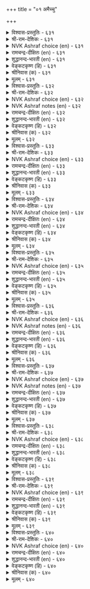 +++
title = "०१ अमैच्चु"

+++


<details><summary>विश्वास-प्रस्तुतिः - ६३१</summary>

करुवियुम् कालमुम् सॆय्गैयुम् सॆय्युम्  
अरुविनैयुम् माण्डदु अमैच्चु।       ६३१
</details>

<details><summary>श्री-राम-देशिकः - ६३१</summary>

अधिकारः ६४. अमात्यः  
उचितः समयः, कार्यसाधिके सैन्यसम्पदौ ।  
क्रियाप्रकारस्तच्छ्रैष्ठ्यमिमे मन्त्रिगुणाः स्मृताः ॥ ६३१॥
</details>

<details><summary>NVK Ashraf choice (en) - ६३१</summary>

०६३१
Call him minister who best contrives the means,
The time, the mode and the deed.
(P.S. Sundaram)
</details>

<details><summary>रामचन्द्र-दीक्षितः (en) - ६३१</summary>

631\. karuviyum, kālamum, ceykaiyum, ceyyum  
aruviṉaiyum, māṇṭatu-amaiccu.

631\. He is the minister who, finds out the means, the time, the deed and its full accomplishment.  
</details>

<details><summary>शुद्धानन्द-भारती (en) - ६३१</summary>

64\. அமைச்சு - Ministers

1\. கருவியும் காலமும் செய்கையும் செய்யும்  
அருவினையும் மாண்டது அமைச்சு.  
He is minister who chooses  
Right means, time, mode and rare ventures.        631  
</details>

<details><summary>वेङ्कटकृष्ण (हि) - ६३१</summary>

631
साधन, काल, उपाय औ’, कार्यसिद्धि दुस्साध्य ।  
इनका श्रेष्ठ विधान जो, करता वही अमात्य ॥
</details>

<details><summary>श्रीनिवास (क) - ६३१</summary>

631. कॆलसक्कॆ तक्क साधनवन्नू, तक्क कालवन्नू कॆलस माडलु तक्क वॆधानवन्नू, कष्टसाध्यवाद कॆलसवन्नू अरितु विशिष्ट
रीतियल्लि माड बल्लवने मन्त्रियु.

</details>

<details><summary>मूलम् - ६३१</summary>

करुवियुम् कालमुम् सॆय्गैयुम् सॆय्युम्  
अरुविनैयुम् माण्डदु अमैच्चु।       ६३१
</details>

<details><summary>विश्वास-प्रस्तुतिः - ६३२</summary>

वन्गण् कुडिगात्तल् कट्रऱिदल् आळ्विनैयोडु  
ऐन्दुडन् माण्डदु अमैच्चु।       ६३२
</details>

<details><summary>श्री-राम-देशिकः - ६३२</summary>

सामर्थ्यं यत्नशीलत्वं कुलीनत्वं मनोधृतिः ।  
विद्येति पञ्चभिश्चैतैः सहितः सचिवो मतः ॥ ६३२॥
</details>

<details><summary>NVK Ashraf choice (en) - ६३२</summary>

०६३२
A minister excels in firmness, protection,
Learning and perseverance, besides the five tactics. *
(V. Ramasamy)
</details>

<details><summary>NVK Ashraf notes (en) - ६३२</summary>

६३२. (V. Ramasamy) considers that the phrase "ऐन्दुडन्" in this Kural has made this couplet a difficult one to translate. It is not clear if these five tactics are amongst those mentioned in other couplets in this chapter.
</details>

<details><summary>रामचन्द्र-दीक्षितः (en) - ६३२</summary>

632\. vaṉkaṇ, kuṭikāttal, kaṟṟu aṟital, āḷviṉaiyōṭu  
aintuṭaṉ māṇṭatu-amaiccu.

632\. A minister should have five qualities; tenacity of purpose, birth in a respectable family, welfare of the people, profound learning and perseverance.  
</details>

<details><summary>शुद्धानन्द-भारती (en) - ६३२</summary>

2\. வன்கண் குடிகாத்தல் கற்றறிதல் ஆள்வினையோடு  
ஐந்துடன் மாண்டது அமைச்சு.  
With these he guards people, - by his  
Knowledge, firmness and manliness.        632  
</details>

<details><summary>वेङ्कटकृष्ण (हि) - ६३२</summary>

632
दृढ़ता, कुल-रक्षण तथा, यत्न, सुशिक्षा, ज्ञान ।  
पाँच गुणों से युक्त जो, वही अमात्य सुजान ॥
</details>

<details><summary>श्रीनिवास (क) - ६३२</summary>

632. मेलिन ऐदु गुणगळॊन्दिगॆ निर्भीत दृष्टि, प्रचारक्षणॆ, निखरवाद ज्ञान, प्रमाणिक प्रयत्न इवुगळन्नु विशिष्टवागि
हॊन्दिरुववनु मन्त्रियु.

</details>

<details><summary>मूलम् - ६३२</summary>

वन्गण् कुडिगात्तल् कट्रऱिदल् आळ्विनैयोडु  
ऐन्दुडन् माण्डदु अमैच्चु।       ६३२
</details>

<details><summary>विश्वास-प्रस्तुतिः - ६३३</summary>

पिरित्तलुम् पेणिक् कॊळलुम् पिरिन्दार्प्  
पॊरुत्तलुम् वल्ल तमैच्चु।       ६३३
</details>

<details><summary>श्री-राम-देशिकः - ६३३</summary>

रिपुपक्षजनत्यक्ता स्वपक्षजनरक्षकः ।  
गातानां पुनरानेता भवेत् सचिवसत्तमः ॥ ६३३॥
</details>

<details><summary>NVK Ashraf choice (en) - ६३३</summary>

०६३३
An able minister can disunite allies,
Cherish friends and reunite enemies. *
(V.V.S. Aiyar)
</details>

<details><summary>रामचन्द्र-दीक्षितः (en) - ६३३</summary>

633\. pirittalum, pēṇikkoḷalum, pirintārp  
poruttalum, vallatu-amaiccu.

633\. A minister must be able to separate a foe from his ally, befriend allies and reunite separated allies.  
</details>

<details><summary>शुद्धानन्द-भारती (en) - ६३३</summary>

3\. பிரித்தலும் பேணிக் கொளலும் பிரிந்தார்ப்  
பொருத்தலும் வல்லது அமைச்சு.  
A minister cherishes friends  
Divides foes and the parted blends.        633  
</details>

<details><summary>वेङ्कटकृष्ण (हि) - ६३३</summary>

633
फूट डालना शत्रु में, पालन मैत्री-भाव ।  
लेना बिछुड़ों को मिला,  योग्य आमात्य-स्वभाव ॥
</details>

<details><summary>श्रीनिवास (क) - ६३३</summary>

633. हगॆगळिगॆ नॆरवागुववरन्नु दॊरमाडि, तन्नॊडनॆ इरुववरन्नु रक्षिसुत्त तन्निन्द दॊरवादवरन्नु मत्तॆ
सेरिसिकॊळ्ळबल्लवने मन्त्रियु.

</details>

<details><summary>मूलम् - ६३३</summary>

पिरित्तलुम् पेणिक् कॊळलुम् पिरिन्दार्प्  
पॊरुत्तलुम् वल्ल तमैच्चु।       ६३३
</details>

<details><summary>विश्वास-प्रस्तुतिः - ६३४</summary>

तॆरिदलुम् तेर्न्दु सॆयलुम् ऒरुदलैयाच्  
चॊल्ललुम् वल्लदु अमैच्चु।       ६३४
</details>

<details><summary>श्री-राम-देशिकः - ६३४</summary>

सहेतुकं क्रियाकर्ता कर्तव्यार्थविमर्शकः ।  
भावाविष्करणे धीरः सचिचश्रेष्ठ उच्यते ॥ ६३४॥
</details>

<details><summary>NVK Ashraf choice (en) - ६३४</summary>

०६३४
Call him a minister who comprehends things,
Executes them and directs others. *
(Satguru Subramuniyaswami)
</details>

<details><summary>रामचन्द्र-दीक्षितः (en) - ६३४</summary>

634\. teritalum, tērntu ceyalum, orutalaiyāc  
collalum vallatu-amaiccu.

634\. A minister should study the consequences of an act and carry it successfully by a decisive speech.  
</details>

<details><summary>शुद्धानन्द-भारती (en) - ६३४</summary>

4\. தெரிதலும் தேர்ந்து செயலும் ஒருதலையாச்  
சொல்லலும் வல்லது அமைச்சு.  
A minister must sift reflect  
Select and say surely one fact.        634  
</details>

<details><summary>वेङ्कटकृष्ण (हि) - ६३४</summary>

634
विश्लेषण करता तथा, परख कार्य को साध्य ।  
दृढ़ता पूर्वक मंत्रणा, देता योग्य अमात्य ॥
</details>

<details><summary>श्रीनिवास (क) - ६३४</summary>

634. माडुव कॆलसगळन्नु चॆन्नागि तिळिदुकॊण्डु, अदक्कॆ बेकाद मार्गगळन्नु आलोचिसि कैकॊण्डु, निष्चयवागि
अभिप्रायगळन्नु हेळबल्लवने मन्त्रियु.

</details>

<details><summary>मूलम् - ६३४</summary>

तॆरिदलुम् तेर्न्दु सॆयलुम् ऒरुदलैयाच्  
चॊल्ललुम् वल्लदु अमैच्चु।       ६३४
</details>

<details><summary>विश्वास-प्रस्तुतिः - ६३५</summary>

अऱनऱिन्दु आण्ड्रमैन्द सॊल्लान्ऎञ् ञाण्ड्रुन्  
दिऱनऱिन्दान् तेर्च्चित् तुणै।       ६३५
</details>

<details><summary>श्री-राम-देशिकः - ६३५</summary>

राजधर्मे च निपुणः स्वशास्त्रार्थविशारदः ।  
कालोचितमतिः कार्ये भवेत् सचिवसत्तमः ॥ ६३५॥
</details>

<details><summary>NVK Ashraf choice (en) - ६३५</summary>

०६३५
A helpful counsellor knows the codes,
Is learned in discourse and ever resourceful.
(P.S. Sundaram)
</details>

<details><summary>रामचन्द्र-दीक्षितः (en) - ६३५</summary>

635\. aṟaṉ aṟintu, āṉṟu amainta collāṉ, eññāṉṟum  
tiṟaṉ aṟintāṉ, tērccit tuṇai.

635\. He is a helpful counselor who is righteous and considerate in his speech, and always knows how to act.  
</details>

<details><summary>शुद्धानन्द-भारती (en) - ६३५</summary>

5\. அறனறிந்து ஆன்றமைந்த சொல்லான்எஞ் ஞான்றும்  
திறனறிந்தான் தேர்ச்சித் துணை.  
Have him for help who virtue knows  
Right wisdom speaks, ever apt in acts.        635  
</details>

<details><summary>वेङ्कटकृष्ण (हि) - ६३५</summary>

635
धर्म जान, संयम सहित, ज्ञानपूर्ण कर बात ।  
सदा समझता शक्ति को, साथी है वह ख्यात ॥
</details>

<details><summary>श्रीनिवास (क) - ६३५</summary>

635. धर्मवन्नु तिळिदु, पूर्ण ज्ञानदिन्द माताड बल्लवनागि, माडुव कॆलसद मर्मवन्नु अरितवनागियू इरबल्लवने
अरसन मन्त्रालोचनॆगॆ सहायकनॆनिसुवनु.

</details>

<details><summary>मूलम् - ६३५</summary>

अऱनऱिन्दु आण्ड्रमैन्द सॊल्लान्ऎञ् ञाण्ड्रुन्  
दिऱनऱिन्दान् तेर्च्चित् तुणै।       ६३५
</details>

<details><summary>विश्वास-प्रस्तुतिः - ६३६</summary>

मदिनुट्पम् नूलोडु उडैयार्क्कु अदिनुट्पम्  
यावुळ मुन्निऱ्पवै।       ६३६
</details>

<details><summary>श्री-राम-देशिकः - ६३६</summary>

यस्य स्वाभाविकं ज्ञानं शास्त्र्ज्ञानेन सङ्गतम् ।  
मन्त्रिणस्तस्य पुरतः किं कुर्युः शत्रुवञ्चनाः ॥ ६३६॥
</details>

<details><summary>NVK Ashraf choice (en) - ६३६</summary>

०६३६
What is there too subtle to stand before men
Who add learning to their intelligence? *
(V.V.S. Aiyar)
</details>

<details><summary>NVK Ashraf notes (en) - ६३६</summary>

६३६. A short and crisp translations of these couplets [but not close to original]: "What can oppose a keen intelligence combined with learning?" - (P.S. Sundaram)
</details>

<details><summary>रामचन्द्र-दीक्षितः (en) - ६३६</summary>

636\. matinuṭpam nūlōṭu uṭaiyārkku ati nuṭpam  
yā uḷa, muṉ niṟpavai?.

636\. To a keen intellect combined with learning no difficulty stands in the way.  
</details>

<details><summary>शुद्धानन्द-भारती (en) - ६३६</summary>

6\. மதிநுட்பம் நூலோடு உடையார்க்கு அதிநுட்பம்  
யாஉள முன்னிற் பவை.  
Which subtler brain can stand before  
The keen in brain with learned love?        636  
</details>

<details><summary>वेङ्कटकृष्ण (हि) - ६३६</summary>

636
शास्त्र जानते जो रहा, सूक्ष्म बुद्धि का भौन ।  
उसका करते सामना, सूक्ष्म प्रश्न अति कौन ॥
</details>

<details><summary>श्रीनिवास (क) - ६३६</summary>

636. शास्त्र ज्ञानदॊन्दिगॆ स्वाभाविकवाद सूक्ष्म बुद्दियुळ्ळवरिगॆ ऎदुरिसि निल्लबेकादन्थ अति सूक्ष्म विचारगळु
यावुविवॆ?

</details>

<details><summary>मूलम् - ६३६</summary>

मदिनुट्पम् नूलोडु उडैयार्क्कु अदिनुट्पम्  
यावुळ मुन्निऱ्पवै।       ६३६
</details>

<details><summary>विश्वास-प्रस्तुतिः - ६३७</summary>

सॆयऱ्कै अऱिन्दक् कडैत्तुम् उलगत्तु  
इयऱ्कै अऱिन्दु सॆयल्।       ६३७
</details>

<details><summary>श्री-राम-देशिकः - ६३७</summary>

नीतिशास्त्रप्रकारेण न युक्तं कार्यसाधनम् ।  
देशकालानुरोधेन कार्यसाधनमुत्तमम् ॥ ६३७॥
</details>

<details><summary>NVK Ashraf choice (en) - ६३७</summary>

०६३७
Even if well-versed in theory,
Act as per the ways of the world. *
(C. Rajagopalachari)
</details>

<details><summary>NVK Ashraf notes (en) - ६३७</summary>

६३७. Another abstract translation: "However well-versed in books, be practical" - (P.S. Sundaram)
</details>

<details><summary>रामचन्द्र-दीक्षितः (en) - ६३७</summary>

637\. ceyaṟkai aṟintakkaṭaittum, ulakattu  
iyaṟkai aṟintu, ceyal!.

637\. Even though you know the rules, act in conformity with the world opinion.  
</details>

<details><summary>शुद्धानन्द-भारती (en) - ६३७</summary>

7\. செயற்கை அறிந்தக் கடைத்தும் உலகத்து  
இயற்கை அறிந்து செயல்.  
Albeit you know to act from books  
Act after knowing world's outlooks.        637  
</details>

<details><summary>वेङ्कटकृष्ण (हि) - ६३७</summary>

637
यद्यपि विधियों का रहा, शास्त्र रीति से ज्ञान ।  
फिर भी करना चाहिये, लोकरीति को जान ॥
</details>

<details><summary>श्रीनिवास (क) - ६३७</summary>

637. पुस्तक ज्ञानदिन्द कॆलस माडुव बगॆ तिळिदिद्दरू लोकद स्वभाववन्नु तिळिदु कॆलस माडबेकु.

</details>

<details><summary>मूलम् - ६३७</summary>

सॆयऱ्कै अऱिन्दक् कडैत्तुम् उलगत्तु  
इयऱ्कै अऱिन्दु सॆयल्।       ६३७
</details>

<details><summary>विश्वास-प्रस्तुतिः - ६३८</summary>

अऱिगॊण्ड्रु अऱियान् ऎनिनुम् उऱुदि  
उऴैयिरुन्दान् कूऱल् कडन्।       ६३८
</details>

<details><summary>श्री-राम-देशिकः - ६३८</summary>

अश‍ृण्वतः सतां वाक्यं स्वयं तत्त्वमजानतः ।  
नृपस्य समये तत्त्वकथनं मन्त्रिलक्षणम् ॥ ६३८॥
</details>

<details><summary>NVK Ashraf choice (en) - ६३८</summary>

०६३८
It is a minister's duty to advise aright
Though the ruler in ignorance may refute wisdom.
(P.S. Sundaram), (J. Narayanaswamy)
</details>

<details><summary>रामचन्द्र-दीक्षितः (en) - ६३८</summary>

638\. aṟi koṉṟu, aṟiyāṉ eṉiṉum, uṟuti  
uḻaiyiruntāṉ kūṟal kaṭaṉ.

638\. Though a king listens not to wise words it is the duty of the minister to speak firmly to him.  
</details>

<details><summary>शुद्धानन्द-भारती (en) - ६३८</summary>

8\. அறிகொன்று அறியான் எனினும் உறுதி  
உழையிருந்தான் கூறல் கடன்.  
The man in place must tell the facts  
Though the ignorant king refutes.        638  
</details>

<details><summary>वेङ्कटकृष्ण (हि) - ६३८</summary>

638
हत्या कर उपदेश की, खुद हो अज्ञ नरेश ।  
फिर भी धर्म अमात्य का, देना दृढ़ उपदेश ॥
</details>

<details><summary>श्रीनिवास (क) - ६३८</summary>

638. अरसनादवनु पूर्ति अज्ञानियागिद्दरू अवनिगॆ खचितवाग सलहॆगळन्नु, कॊडुवुदु मन्त्रियादवन कर्तव्य.

</details>

<details><summary>मूलम् - ६३८</summary>

अऱिगॊण्ड्रु अऱियान् ऎनिनुम् उऱुदि  
उऴैयिरुन्दान् कूऱल् कडन्।       ६३८
</details>

<details><summary>विश्वास-प्रस्तुतिः - ६३९</summary>

पऴुदॆण्णुम् मन्दिरियिन् पक्कददुळ् तॆव्वोर्  
ऎऴुबदु कोडि उऱुम्।       ६३९
</details>

<details><summary>श्री-राम-देशिकः - ६३९</summary>

कुमार्गबोधकामात्यनिकटे वर्तनादपि ।  
कोटिसप्ततिशत्रूणां मध्ये वासोऽपि साम्प्रतम् ॥ ६३९॥
</details>

<details><summary>NVK Ashraf choice (en) - ६३९</summary>

०६३९
Better seventy million open foes
Than one treacherous minister inside. *
(P.S. Sundaram)
</details>

<details><summary>रामचन्द्र-दीक्षितः (en) - ६३९</summary>

639\. paḻutu eṇṇum mantiriyiṉ, pakkattuḷ tev ōr  
eḻupatu kōṭi uṟum.

639\. A treacherous minister by the king’s side is equal to seventy crores of enemies.  
</details>

<details><summary>शुद्धानन्द-भारती (en) - ६३९</summary>

9\. பழுதெண்ணும் மந்திரியின் பக்கத்துள் தெவ்வோர்  
எழுபது கோடி உறும்.  
Seventy crores of foes are better  
Than a minister with mind bitter.        639  
</details>

<details><summary>वेङ्कटकृष्ण (हि) - ६३९</summary>

639
हानि विचारे निकट रह, यदि दुर्मंत्री एक ।  
उससे सत्तर कोटि रिपु, मानों बढ़ कर नेक ॥
</details>

<details><summary>श्रीनिवास (क) - ६३९</summary>

639. सनिहदल्ले इद्दु (अरसन) नाशवन्नु बयसुव मन्त्रिगिन्त, ऎप्पत्तु कोटि हगॆगळु इद्दरू अदु उत्तमवे.

</details>

<details><summary>मूलम् - ६३९</summary>

पऴुदॆण्णुम् मन्दिरियिन् पक्कददुळ् तॆव्वोर्  
ऎऴुबदु कोडि उऱुम्।       ६३९
</details>

<details><summary>विश्वास-प्रस्तुतिः - ६४०</summary>

मुऱैप्पडच् चूऴ्न्दुम् मुडिविलवे सॆय्वर्  
तिऱप्पाडु इलाअ तवर्।       ६४०
</details>

<details><summary>श्री-राम-देशिकः - ६४०</summary>

स्मृत्वा यथावत्कार्याणि सम्यकू तत्कर्तुमुद्यतः ।  
नैतानि पूर्णतां यान्ति सामर्थ्य न भवेद्यदि ॥ ६४०॥
</details>

<details><summary>NVK Ashraf choice (en) - ६४०</summary>

०६४०
The inefficient will leave undone
Even well-planned schemes.
(P.S. Sundaram)
</details>

<details><summary>रामचन्द्र-दीक्षितः (en) - ६४०</summary>

640\. muṟaippaṭac cūḻntum, muṭivilavē ceyvar-  
tiṟappāṭu ilāatavar.

640\. Ministers who have no requisite ability will leave a task unfinished though well begun.  
</details>

<details><summary>शुद्धानन्द-भारती (en) - ६४०</summary>

10\. முறைப்படச் சூழ்ந்தும் முடிவிலவே செய்வர்  
திறப்பாடு இலாஅ தவர்.  
The unresolved, though well designed  
To fulfil an act they have no mind.        640  
</details>

<details><summary>वेङ्कटकृष्ण (हि) - ६४०</summary>

640
यद्यपि क्रम से सोच कर, शुरू करे सब कर्म ।  
जिनमें दृढ़ क्षमता नहीं, करें अधूरा कर्म ॥
</details>

<details><summary>श्रीनिवास (क) - ६४०</summary>

640. कायदक्षतॆयिल्लद मन्त्रिगळु, तावु कैगॊण्ड कॆलसदल्लि मुञ्चितवागि साकष्टु सलहॆगळन्नु पडॆदिद्दरू, अदन्नु
मुगिसलारदे कैबिडुत्तारॆ.
</details>

<details><summary>मूलम् - ६४०</summary>

मुऱैप्पडच् चूऴ्न्दुम् मुडिविलवे सॆय्वर्  
तिऱप्पाडु इलाअ तवर्।       ६४०
</details>
